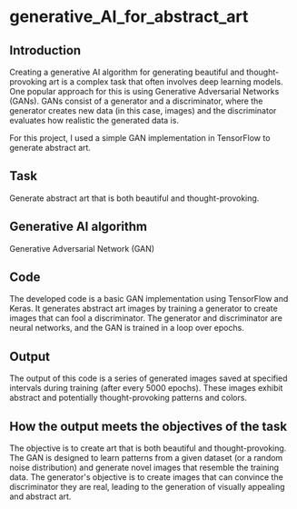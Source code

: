 # generative_AI_for_abstract_art

## Introduction

Creating a generative AI algorithm for generating beautiful and thought-provoking art is a complex task that often involves deep learning models. One popular approach for this is using Generative Adversarial Networks (GANs). GANs consist of a generator and a discriminator, where the generator creates new data (in this case, images) and the discriminator evaluates how realistic the generated data is.

For this project, I used a simple GAN implementation in TensorFlow to generate abstract art.

## Task

Generate abstract art that is both beautiful and thought-provoking.

## Generative AI algorithm

Generative Adversarial Network (GAN)

## Code

The developed code is a basic GAN implementation using TensorFlow and Keras. It generates abstract art images by training a generator to create images that can fool a discriminator. The generator and discriminator are neural networks, and the GAN is trained in a loop over epochs.

## Output

The output of this code is a series of generated images saved at specified intervals during training (after every 5000 epochs). These images exhibit abstract and potentially thought-provoking patterns and colors.

## How the output meets the objectives of the task

The objective is to create art that is both beautiful and thought-provoking. The GAN is designed to learn patterns from a given dataset (or a random noise distribution) and generate novel images that resemble the training data. The generator's objective is to create images that can convince the discriminator they are real, leading to the generation of visually appealing and abstract art.
